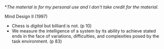 **The material is for my personal use and I don't take credit for the material.*

Mind Design II (1997)
- Chess is *digital* but billiard is not. (p 10)
- We measure the intelligence of a system by its ability to achieve stated ends in the face of variations, difficulties, and complexities posed by the task environment. (p 83)
